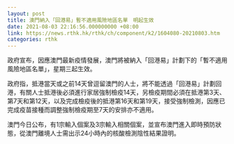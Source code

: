 ```yaml
---
layout: post
title: 澳門納入「回港易」暫不適用風險地區名單　明起生效
date: 2021-08-03 22:16:56.000000000 +08:00
link: https://news.rthk.hk/rthk/ch/component/k2/1604080-20210803.htm
categories: rthk
---
```


政府宣布，因應澳門最新疫情發展，澳門將被納入「回港易」計劃下的「暫不適用風險地區名單」，星期三起生效。

政府指，抵港當天或之前14天曾逗留澳門的人士，將不能透過「回港易」計劃回港，有關人士抵港後必須進行家居強制檢疫14天，另檢疫期間必須在抵港第3天、第7天和第12天，以及完成檢疫後的抵港第16天和第19天，接受強制檢測，因應已完成疫苗接種而調整強制檢疫期至7天的安排亦不適用。

澳門今日公布，有1宗輸入個案及3宗輸入相關個案，並宣布澳門進入即時預防狀態，從澳門離境人士需出示24小時內的核酸檢測陰性結果證明。
